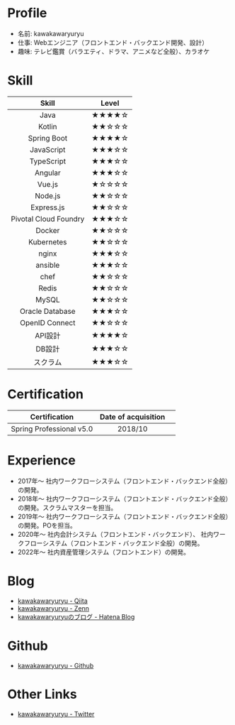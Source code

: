 # Profile
- 名前: kawakawaryuryu
- 仕事: Webエンジニア（フロントエンド・バックエンド開発、設計）
- 趣味: テレビ鑑賞（バラエティ、ドラマ、アニメなど全般）、カラオケ

# Skill

|Skill|Level|
|:-:|:-:|
|Java|★★★★☆|
|Kotlin|★★☆☆☆|
|Spring Boot|★★★★☆|
|JavaScript|★★★☆☆|
|TypeScript|★★★☆☆|
|Angular|★★★☆☆|
|Vue.js|★☆☆☆☆|
|Node.js|★★☆☆☆|
|Express.js|★★☆☆☆|
|Pivotal Cloud Foundry|★★★☆☆|
|Docker|★★☆☆☆|
|Kubernetes|★★☆☆☆|
|nginx|★★★☆☆|
|ansible|★★★☆☆|
|chef|★★☆☆☆|
|Redis|★★☆☆☆|
|MySQL|★★☆☆☆|
|Oracle Database|★★★☆☆|
|OpenID Connect|★★☆☆☆|
|API設計|★★★★☆|
|DB設計|★★★☆☆|
|スクラム|★★★☆☆|

# Certification

|Certification|Date of acquisition||
|:-:|:-:|:-:|
|Spring Professional v5.0|2018/10||

# Experience
- 2017年〜 社内ワークフローシステム（フロントエンド・バックエンド全般）の開発。
- 2018年〜 社内ワークフローシステム（フロントエンド・バックエンド全般）の開発。スクラムマスターを担当。
- 2019年〜 社内ワークフローシステム（フロントエンド・バックエンド全般）の開発。POを担当。
- 2020年〜 社内会計システム（フロントエンド・バックエンド）、 社内ワークフローシステム（フロントエンド・バックエンド全般）の開発。
- 2022年〜 社内資産管理システム（フロントエンド）の開発。

# Blog
- [kawakawaryuryu - Qiita](https://qiita.com/kawakawaryuryu)
- [kawakawaryuryu - Zenn](https://zenn.dev/kawakawaryuryu)
- [kawakawaryuryuのブログ - Hatena Blog](https://kawakawaryuryu.hatenablog.com/)

# Github
- [kawakawaryuryu - Github](https://github.com/kawakawaryuryu)

# Other Links
- [kawakawaryuryu - Twitter](https://twitter.com/kawakawaryuryu)
